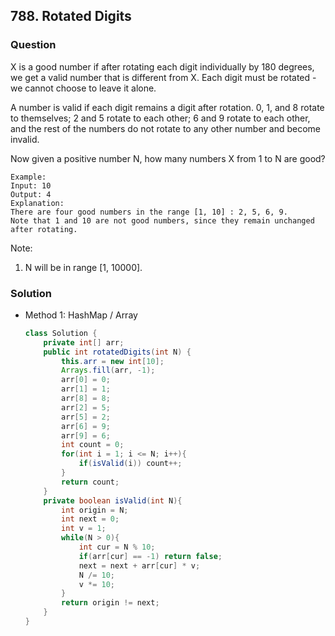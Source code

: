 ## 788. Rotated Digits

### Question
X is a good number if after rotating each digit individually by 180 degrees, we get a valid number that is different from X.  Each digit must be rotated - we cannot choose to leave it alone.

A number is valid if each digit remains a digit after rotation. 0, 1, and 8 rotate to themselves; 2 and 5 rotate to each other; 6 and 9 rotate to each other, and the rest of the numbers do not rotate to any other number and become invalid.

Now given a positive number N, how many numbers X from 1 to N are good?

```
Example:
Input: 10
Output: 4
Explanation:
There are four good numbers in the range [1, 10] : 2, 5, 6, 9.
Note that 1 and 10 are not good numbers, since they remain unchanged after rotating.
```

Note:
1. N  will be in range [1, 10000].

### Solution
* Method 1: HashMap / Array
  ```Java
  class Solution {
      private int[] arr;
      public int rotatedDigits(int N) {
          this.arr = new int[10];
          Arrays.fill(arr, -1);
          arr[0] = 0;
          arr[1] = 1;
          arr[8] = 8;
          arr[2] = 5;
          arr[5] = 2;
          arr[6] = 9;
          arr[9] = 6;
          int count = 0;
          for(int i = 1; i <= N; i++){
              if(isValid(i)) count++;
          }
          return count;
      }
      private boolean isValid(int N){
          int origin = N;
          int next = 0;
          int v = 1;
          while(N > 0){
              int cur = N % 10;
              if(arr[cur] == -1) return false;
              next = next + arr[cur] * v;
              N /= 10;
              v *= 10;
          }
          return origin != next;
      }
  }
  ```
